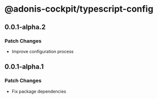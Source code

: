 # @adonis-cockpit/typescript-config

## 0.0.1-alpha.2

### Patch Changes

- Improve configuration process

## 0.0.1-alpha.1

### Patch Changes

- Fix package dependencies
